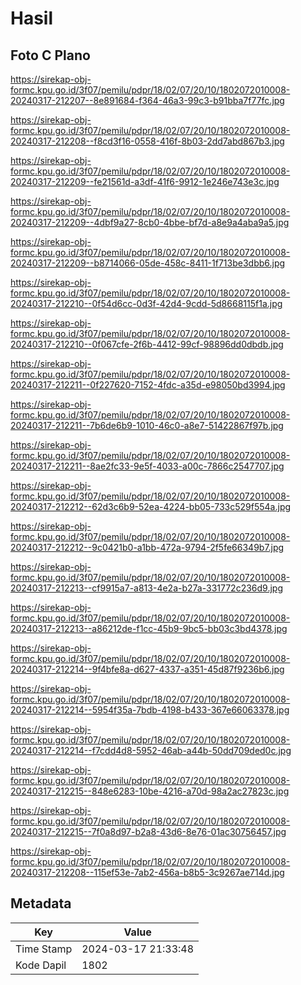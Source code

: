 # Hasil

## Foto C Plano

https://sirekap-obj-formc.kpu.go.id/3f07/pemilu/pdpr/18/02/07/20/10/1802072010008-20240317-212207--8e891684-f364-46a3-99c3-b91bba7f77fc.jpg

https://sirekap-obj-formc.kpu.go.id/3f07/pemilu/pdpr/18/02/07/20/10/1802072010008-20240317-212208--f8cd3f16-0558-416f-8b03-2dd7abd867b3.jpg

https://sirekap-obj-formc.kpu.go.id/3f07/pemilu/pdpr/18/02/07/20/10/1802072010008-20240317-212209--fe21561d-a3df-41f6-9912-1e246e743e3c.jpg

https://sirekap-obj-formc.kpu.go.id/3f07/pemilu/pdpr/18/02/07/20/10/1802072010008-20240317-212209--4dbf9a27-8cb0-4bbe-bf7d-a8e9a4aba9a5.jpg

https://sirekap-obj-formc.kpu.go.id/3f07/pemilu/pdpr/18/02/07/20/10/1802072010008-20240317-212209--b8714066-05de-458c-8411-1f713be3dbb6.jpg

https://sirekap-obj-formc.kpu.go.id/3f07/pemilu/pdpr/18/02/07/20/10/1802072010008-20240317-212210--0f54d6cc-0d3f-42d4-9cdd-5d8668115f1a.jpg

https://sirekap-obj-formc.kpu.go.id/3f07/pemilu/pdpr/18/02/07/20/10/1802072010008-20240317-212210--0f067cfe-2f6b-4412-99cf-98896dd0dbdb.jpg

https://sirekap-obj-formc.kpu.go.id/3f07/pemilu/pdpr/18/02/07/20/10/1802072010008-20240317-212211--0f227620-7152-4fdc-a35d-e98050bd3994.jpg

https://sirekap-obj-formc.kpu.go.id/3f07/pemilu/pdpr/18/02/07/20/10/1802072010008-20240317-212211--7b6de6b9-1010-46c0-a8e7-51422867f97b.jpg

https://sirekap-obj-formc.kpu.go.id/3f07/pemilu/pdpr/18/02/07/20/10/1802072010008-20240317-212211--8ae2fc33-9e5f-4033-a00c-7866c2547707.jpg

https://sirekap-obj-formc.kpu.go.id/3f07/pemilu/pdpr/18/02/07/20/10/1802072010008-20240317-212212--62d3c6b9-52ea-4224-bb05-733c529f554a.jpg

https://sirekap-obj-formc.kpu.go.id/3f07/pemilu/pdpr/18/02/07/20/10/1802072010008-20240317-212212--9c0421b0-a1bb-472a-9794-2f5fe66349b7.jpg

https://sirekap-obj-formc.kpu.go.id/3f07/pemilu/pdpr/18/02/07/20/10/1802072010008-20240317-212213--cf9915a7-a813-4e2a-b27a-331772c236d9.jpg

https://sirekap-obj-formc.kpu.go.id/3f07/pemilu/pdpr/18/02/07/20/10/1802072010008-20240317-212213--a86212de-f1cc-45b9-9bc5-bb03c3bd4378.jpg

https://sirekap-obj-formc.kpu.go.id/3f07/pemilu/pdpr/18/02/07/20/10/1802072010008-20240317-212214--9f4bfe8a-d627-4337-a351-45d87f9236b6.jpg

https://sirekap-obj-formc.kpu.go.id/3f07/pemilu/pdpr/18/02/07/20/10/1802072010008-20240317-212214--5954f35a-7bdb-4198-b433-367e66063378.jpg

https://sirekap-obj-formc.kpu.go.id/3f07/pemilu/pdpr/18/02/07/20/10/1802072010008-20240317-212214--f7cdd4d8-5952-46ab-a44b-50dd709ded0c.jpg

https://sirekap-obj-formc.kpu.go.id/3f07/pemilu/pdpr/18/02/07/20/10/1802072010008-20240317-212215--848e6283-10be-4216-a70d-98a2ac27823c.jpg

https://sirekap-obj-formc.kpu.go.id/3f07/pemilu/pdpr/18/02/07/20/10/1802072010008-20240317-212215--7f0a8d97-b2a8-43d6-8e76-01ac30756457.jpg

https://sirekap-obj-formc.kpu.go.id/3f07/pemilu/pdpr/18/02/07/20/10/1802072010008-20240317-212208--115ef53e-7ab2-456a-b8b5-3c9267ae714d.jpg


## Metadata

| Key        | Value               |
| ---------- | ------------------- |
| Time Stamp | 2024-03-17 21:33:48 |
| Kode Dapil | 1802                |



